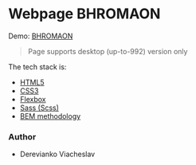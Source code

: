 # Webpage BHROMAON
Demo: [BHROMAON](https://dereviankoviacheslav.github.io/bhromaon-website/)
> Page supports desktop (up-to-992) version only
> 
The tech stack is:
- [HTML5](https://en.wikipedia.org/wiki/HTML5)
- [CSS3](https://en.wikipedia.org/wiki/Cascading_Style_Sheets)
- [Flexbox](https://en.wikipedia.org/wiki/CSS_Flexible_Box_Layout)
- [Sass (Scss)](https://sass-lang.com/)
- [BEM methodology](https://en.bem.info/methodology/)
### Author
- Derevianko Viacheslav